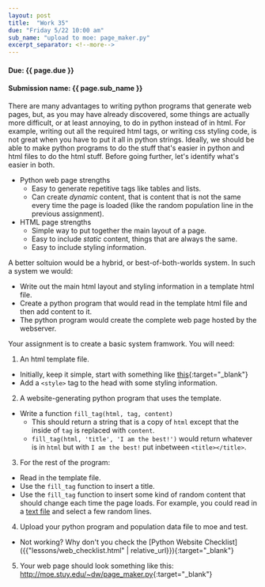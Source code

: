 ```yaml
---
layout: post
title:  "Work 35"
due: "Friday 5/22 10:00 am"
sub_name: "upload to moe: page_maker.py"
excerpt_separator: <!--more-->
---
```


#### Due: {{ page.due }}

#### Submission name: {{ page.sub_name }}

<!--more-->

There are many advantages to writing python programs that generate web pages, but, as you may have already discovered, some things are actually more difficult, or at least annoying, to do in python instead of in html. For example, writing out all the required html tags, or writing css styling code, is not great when you have to put it all in python strings. Ideally, we should be able to make python programs to do the stuff that's easier in python and html files to do the html stuff. Before going further, let's identify what's easier in both.
* Python web page strengths
  * Easy to generate repetitive tags like tables and lists.
  * Can create _dynamic_ content, that is content that is not the same every time the page is loaded (like the random population line in the previous assignment).
* HTML page strengths
  * Simple way to put together the main layout of a page.
  * Easy to include _static_ content, things that are always the same.
  * Easy to include styling information.

A better soltuion would be a hybrid, or best-of-both-worlds system. In such a system we would:
  * Write out the main html layout and styling information in a template html file.
  * Create a python program that would read in the template html file and then add content to it.
  * The python program would create the complete web page hosted by the webserver.

Your assignment is to create a basic system framwork. You will need:
1. An html template file.
  * Initially, keep it simple, start with something like [this](https://github.com/mks22-dw/python/blob/master/template.html){:target="_blank"}
  * Add a `<style>` tag to the head with some styling information.

2. A website-generating python program that uses the template.
  * Write a function `fill_tag(html, tag, content)`
    * This should return a string that is a copy of `html` except that the inside of `tag` is replaced with `content`.
    * `fill_tag(html, 'title', 'I am the best!')` would return whatever is in `html` but with `I am the best!` put inbetween `<title></title>`.
3. For the rest of the program:
  * Read in the template file.
  * Use the `fill_tag` function to insert a title.
  * Use the `fill_tag` function to insert some kind of random content that should change each time the page loads. For example, you could read in a [text file](https://raw.githubusercontent.com/mks22-dw/python/master/filler.txt) and select a few random lines.
4. Upload your python program and population data file to moe and test.
  * Not working? Why don't you check the [Python Website Checklist]({{"lessons/web_checklist.html" | relative_url}}){:target="_blank"}
5. Your web page should look something like this: <http://moe.stuy.edu/~dw/page_maker.py>{:target="_blank"}
